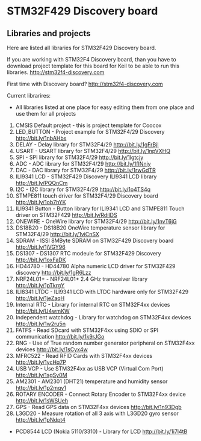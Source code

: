 # STM32F429 Discovery board
## Libraries and projects

Here are listed all libraries for STM32F429 Discovery board.

If you are working with STM32F4 Discovery board, than you have to download project template for this board for Keil to be able to run this libraries.
http://stm32f4-discovery.com


First time with Discovery board?
http://stm32f4-discovery.com

Current librarires:

- All libraries listed at one place for easy editing them from one place and use them for all projects

1. CMSIS Default project - this is project template for Coocox
2. LED_BUTTON - Project example for STM32F4/29 Discovery
http://bit.ly/1nbAHbs
3. DELAY - Delay library for STM32F4/29
http://bit.ly/1gFrBjl
4. USART - USART library for STM32F4/29
http://bit.ly/1npVXHQ
5. SPI - SPI library for STM32F4/29
http://bit.ly/1lgtcjy
6. ADC - ADC library for STM32F4/29
http://bit.ly/1fINniy
7. DAC - DAC library for STM32F4/29
http://bit.ly/1rwGdTR
8. ILI9341 LCD - STM32F429 Discovery ILI9341 LCD library
http://bit.ly/PQQnCm
9. I2C - I2C library for STM32F4/29
http://bit.ly/1o4TS4q
10. STMPE811 touch driver for STM32F4/29 Discovery board
http://bit.ly/1ob7hYK
11. ILI9341 Button - Button library for ILI9341 LCD and STMPE811 Touch driver on STM32F429
http://bit.ly/RdiIDS
12. ONEWIRE - OneWire library for STM32F4/29
http://bit.ly/1nvT6jG
13. DS18B20 - DS18B20 OneWire temperature sensor library for STM32F4/29
http://bit.ly/1viCnSX
14. SDRAM - ISSI 8MByte SDRAM on STM32F429 Discovery board
http://bit.ly/1jVGY96
15. DS1307 - DS1307 RTC modeule for STM32F429 Discovery
http://bit.ly/1oxFaDK
16. HD44780 - HD44780 Alpha numeric LCD driver for STM32F429 discovery
http://bit.ly/1gR6Lzz
17. NRF24L01+ - NRF24L01+ 2.4 GHz transceiver library
http://bit.ly/1pTkrgY
18. ILI8341 LTDC - ILI9341 LCD with LTDC hardware only for STM32F429
http://bit.ly/1jeZaqH
19. Internal RTC - Library for internal RTC on STM32F4xx devices
http://bit.ly/U4wmKW
20. Independent watchdog - Library for watchdog on STM32F4xx devices
http://bit.ly/1w2ru5n
21. FATFS - Read SDcard with STM32F4xx using SDIO or SPI communication
http://bit.ly/1k9rJGo
22. RNG - Use of True random number generator peripheral on STM32F4xx devices
http://bit.ly/1sCyx4w
23. MFRC522 - Read RFID Cards with STM32F4xx devices
http://bit.ly/1ycHq7P
24. USB VCP - Use STM32F4xx as USB VCP (Virtual Com Port)
http://bit.ly/1sgSy0M
25. AM2301 - AM2301 (DHT21) temperature and humidity sensor
http://bit.ly/1p2mqy1 
26. ROTARY ENCODER - Connect Rotary Encoder to STM32F4xx device
http://bit.ly/1sWSUeh
27. GPS - Read GPS data on STM32F4xx devices
http://bit.ly/1n93Dgb
28. L3GD20 - Measure rotation of all 3 axis with L3GD20 gyro sensor
http://bit.ly/1pNdpt4

- PCD8544 LCD (Nokia 5110/3310) - Library for LCD
http://bit.ly/1i7l4tB